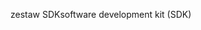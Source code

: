 <span data-ttu-id="7009c-101">zestaw SDK</span><span class="sxs-lookup"><span data-stu-id="7009c-101">software development kit (SDK)</span></span>